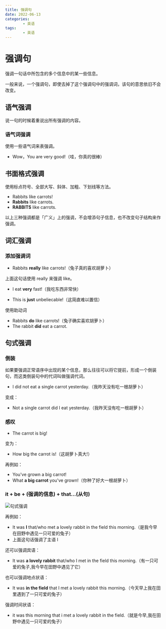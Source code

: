 ```yaml
---
title: 强调句
date: 2022-06-13
categories:
        - 英语
tags:
        - 英语
---
```


# 强调句

强调一句话中所包含的多个信息中的某一些信息。

一般来说，一个强调句，即使去掉了这个强调句中的强调词，该句的意思依旧不会改变。

## 语气强调

说一句的时候着重说出所有强调的内容。

### 语气词强调

使用一些语气词来表强调。

- Wow，You are very good!（哇，你真的很棒）

## 书面格式强调

使用标点符号、全部大写、斜体、加粗、下划线等方法。

- Rabbits like carrots!
- **Rabbits** like carrots.
- **RABBITS** like carrots.

以上三种强调都是「广义」上的强调，不会增添句子信息，也不改变句子结构来作强调。

## 词汇强调

### 添加强调词

- Rabbits **really** like carrots!（兔子真的喜欢胡萝卜）

上面这句话使用 really 来强调 like。

- I eat **very** fast!（我吃东西非常快）

- This is **just** unbeliecable!（这简直难以置信）

使用助动词

- Rabbits **do** like carrots!（兔子确实喜欢胡萝卜）
- The rabbit **did** eat a carrot.

## 句式强调

### 倒装

如果要强调正常语序中出现的某个信息，那么往往可以将它提前，形成一个倒装句，而这类倒装句中的代词叫做强调代词。

- I did not eat a single carrot yesterday.（我昨天没有吃一根胡萝卜）

变成：

- Not a single carrot did I eat yesterday.（我昨天没有吃一根胡萝卜）

### 感叹

- The carrot is big!

变为：

- How big the carrot is!（这胡萝卜真大!）

再例如：

- You've grown a big carrot!
- What **a big carrot** you've grown!（你种了好大一根胡萝卜）

### it + be + (强调的信息) + that...(从句)

![句式强调](https://gallery.yxzi.xyz/galleries/2022/09/10/%E5%8F%A5%E5%BC%8F%E5%BC%BA%E8%B0%83.png)

再例如：

- It was **I** that/who met a lovely rabbit in the field this morning.（是我今早在田野中遇见一只可爱的兔子）
- 上面这句话强调了主语 I

还可以强调宾语：

- It was **a lovely rabbit** that/who I met in the field this morning.（有一只可爱的兔子,我今早在田野中遇见了它）

也可以强调地点状语：

- It was **in the field** that I met a lovely rabbit this morning.（今天早上我在田里遇到了一只可爱的兔子）

强调时间状语：

- it was this morning that i met a lovely rabbit in the field.（就是今早,我在田野中遇见一只可爱的兔子）
